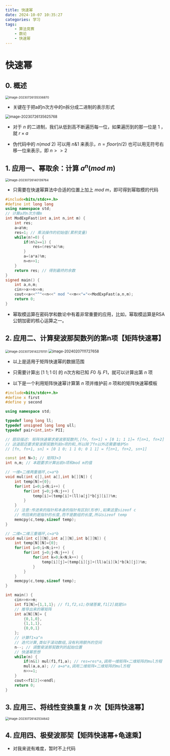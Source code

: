 ```yaml
---
title: 快速幂
date: 2024-10-07 10:35:27
categories: 学习
tags:
    - 算法竞赛
    - 数论
    - 快速幂
---
```


<meta name="referrer" content="no-referrer" />



# 快速幂

<!-- toc -->



## 0. 概述

<img src="https://gitee.com/RoysterCDD/figurebed/raw/master/img/image-20230726135336870.png" alt="image-20230726135336870" style="zoom:67%;" />

* 关键在于把a的n次方中的n拆分成二进制的表示形式



<img src="https://gitee.com/RoysterCDD/figurebed/raw/master/img/image-20230726135625768.png" alt="image-20230726135625768" style="zoom: 80%;" />

* 对于 $n$ 的二进制，我们从低到高不断遍历每一位，如果遍历到的那一位是 $1$ ，就 $r×a$

* 伪代码中的 $n(mod\ 2)$ 可以用 $n\&1$ 来表示，$n=floor(n/2)$ 也可以用无符号右移一位来表示，即 $n>>2$



## 1. 应用一、幂取余：计算 $a^n(mod\ m)$

<img src="https://gitee.com/RoysterCDD/figurebed/raw/master/img/image-20230726140139764.png" alt="image-20230726140139764" style="zoom:67%;" />

* 只需要在快速幂算法中合适的位置上加上 $mod\ m$，即可得到幂取模的代码

``` c++
#include<bits/stdc++.h>
#define int long long
using namespace std;
// 计算a的n次方模m
int ModExpFast(int a,int n,int m) {
	int res;
	a=a%m;
	res=1; // 乘法操作的初始值(累积变量)
	while(n!=0) {
		if(n%2==1) {
			res=(res*a)%m;
		}
		a=(a*a)%m;
		n=n>>1;
	}
	return res; // 得到最终的余数
}
signed main() {
	int a,n,m;
	cin>>a>>n>>m;
	cout<<a<<"^"<<n<<" mod "<<m<<"="<<ModExpFast(a,n,m);
	return 0;
}
```

* 幂取模运算在密码学和数论中有着非常重要的应用，比如，幂取模运算是RSA公钥加密的核心运算之一。



## 2. 应用二、计算斐波那契数列的第n项【矩阵快速幂】

<img src="https://gitee.com/RoysterCDD/figurebed/raw/master/img/image-20230726142215151.png" alt="image-20230726142215151" style="zoom:67%;" />

<img src="https://gitee.com/RoysterCDD/figurebed/raw/master/img/image-20240207111727658.png" alt="image-20240207111727658" style="zoom:80%;" />

* 以上是适用于矩阵快速幂的数据范围

* 只需要计算出 $[1\ 1; 1\ 0]$ 的 $n$次方和已知 $F0$ 与 $F1$，就可以计算出第 $n$ 项
* 以下是一个利用矩阵快速幂计算第 $n$ 项并维护前 $n$ 项和的矩阵快速幂模板

``` c++
#include<bits/stdc++.h>
#define x first
#define y second

using namespace std;

typedef long long ll;
typedef unsigned long long ull;
typedef pair<int,int> PII;

// 题目描述: 矩阵快速幂求斐波那契数列,[fn, fn+1] × [0 1; 1 1]= f[n+1, fn+2]
// 这道题还要求斐波那契数列前n项的和,所以除了fn以外还需要维护Sn
// [fn, fn+1, sn] × [0 1 0; 1 1 0; 0 1 1] = f[n+1, fn+2, sn+1]

const int N=3; // 矩阵3×3
int n,m; // 本题要求计算出前n项和mod m的值

// 一维×二维两重循环,c=a*b
void mul(int c[],int a[],int b[][N]) {
	int temp[N]={0};
	for(int i=0;i<N;i++) {
		for(int j=0;j<N;j++) {
			temp[i]=(temp[i]+(ll)a[j]*b[j][i])%m;
		}
	}
	// 注意:传进来的指针和本身的指针有区别(形参),如果这里sizeof c
	// 传回来的是指针的长度,而不是数组的长度,所以sizeof temp
	memcpy(c,temp,sizeof temp);
}

// 二维×二维三重循环,c=a*b
void mul(int c[][N],int a[][N],int b[][N]) {
	int temp[N][N]={0};
	for(int i=0;i<N;i++) {
		for(int j=0;j<N;j++) {
			for(int k=0;k<N;k++) {
				temp[i][j]=(temp[i][j]+(ll)a[i][k]*b[k][j])%m;
			}
		}
	}
	memcpy(c,temp,sizeof temp);
}

int main() {
	cin>>n>>m;
	int f1[N]={1,1,1}; // f1,f2,s1;存储答案,f1[2]就是Sn
	// 推导出来的幂矩阵
	int a[N][N]= {
		{0,1,0},
		{1,1,1},
		{0,0,1}
	};
	// 计算f1×a^n
	// 迭代计算,类似于滚动数组,没有利用额外的空间
	n--; // 调整斐波那契数列的起始位置
	// 快速幂思想
	while(n) {
		if(n&1) mul(f1,f1,a); // res=res*a,调用一维矩阵×二维矩阵的mul方程
		mul(a,a,a); // a=a*a,调用二维矩阵×二维矩阵的mul方程
		n>>=1;
	}
	cout<<f1[2]<<endl;
	return 0;
}
```



## 3. 应用三、将线性变换重复 $n$ 次【矩阵快速幂】

<img src="https://gitee.com/RoysterCDD/figurebed/raw/master/img/image-20230726142534642.png" alt="image-20230726142534642" style="zoom:67%;" />



## 4. 应用四、极斐波那契【矩阵快速幂+龟速乘】

* 对我来说有难度，暂时不上代码
